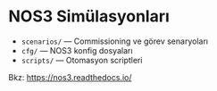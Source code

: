 # NOS3 Simülasyonları

- `scenarios/` — Commissioning ve görev senaryoları
- `cfg/` — NOS3 konfig dosyaları
- `scripts/` — Otomasyon scriptleri

Bkz: https://nos3.readthedocs.io/
